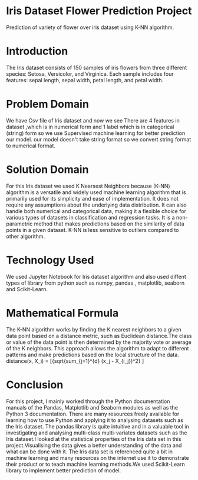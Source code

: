 # Iris Dataset Flower Prediction Project
Prediction of variety of flower over iris dataset using K-NN algorithm. 
# Introduction
The Iris dataset consists of 150 samples of iris flowers from three different species: Setosa, Versicolor, and Virginica.  Each sample includes four features: sepal length, sepal width, petal length, and petal width.
# Problem Domain
We have Csv file of Iris dataset and now we see There are 4 features in dataset ,which is in numerical form and 1 label which is in categorical (string) form so we use Supervised machine learning for better prediction our model. our model doesn't take string format so we convert string format to numerical format.
# Solution Domain
For this Iris dataset we used K Nearsest Neighbors because (K-NN) algorithm is a versatile and widely used machine learning algorithm that is primarily used for  its simplicity and ease of implementation. It does not require any assumptions about the underlying data distribution. It can also handle both numerical and categorical data, making it a flexible choice for various types of datasets in classification and regression tasks. It is a non-parametric method that makes predictions based on the similarity of data points in a given dataset. K-NN is less sensitive to outliers compared to other algorithm.
# Technology Used
 We used Jupyter Notebook for Iris dataset algorithm and also used diffent types of library from python such as numpy, pandas , matplotlib, seaborn and Scikit-Learn.
 # Mathematical Formula
The K-NN algorithm works by finding the K nearest neighbors to a given data point based on a distance metric, such as Euclidean distance.The class or value of the data point is then determined by the majority vote or average of the K neighbors. This approach allows the algorithm to adapt to different patterns and make predictions based on the local structure of the data.
distance(x, X_i) = [{sqrt{sum_{j=1}^{d} (x_j - X_{i_j})^2} ]   
# Conclusion
For this project, I mainly worked through the Python documentation manuals of the Pandas, Matplotlib and Seaborn modules as well as the Python 3 documentation. There are many resources freely available for learning how to use Python and applying it to analysing datasets such as the Iris dataset. The pandas library is quite intuitive and in a valuable tool in investigating and analysing multi-class multi-variates datasets 
such as the Iris dataset.I looked at the statistical properties of the Iris data set in this project.Visualising the data gives a better understanding of the data and what can be done with it. The Iris data set is referenced quite a bit in machine learning and many resources on the internet use it to demonstrate their product or to teach machine learning methods.We used Scikit-Learn library to implement better prediction of model.
